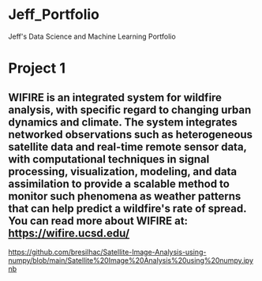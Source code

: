 # Jeff_Portfolio
Jeff's Data Science and Machine Learning Portfolio

# Project 1
## WIFIRE is an integrated system for wildfire analysis, with specific regard to changing urban dynamics and climate. The system integrates networked observations such as heterogeneous satellite data and real-time remote sensor data, with computational techniques in signal processing, visualization, modeling, and data assimilation to provide a scalable method to monitor such phenomena as weather patterns that can help predict a wildfire's rate of spread. You can read more about WIFIRE at: https://wifire.ucsd.edu/

https://github.com/bresilhac/Satellite-Image-Analysis-using-numpy/blob/main/Satellite%20Image%20Analysis%20using%20numpy.ipynb
